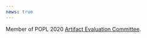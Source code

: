 ```yaml
---
news: true
---
```


Member of POPL 2020 [Artifact Evaluation Committee](https://popl20.sigplan.org/committee/popl-2020-artifact-evaluation-artifact-evaluation-committee).
